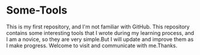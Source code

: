 # Some-Tools
This is my first repository, and I'm not familiar with GitHub. This repository contains some interesting tools that I wrote during my learning process, and I am a novice, so they are very simple.But I will update and improve them as I make progress. Welcome to visit and communicate with me.Thanks.
